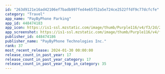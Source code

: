 ```yaml
---
id: "263d9121e16ad42106ef7badb997fed4e65f52a5e724ce2522ffdf9c77dcfcfe"
category: "Travel"
app_name: "PayByPhone Parking"
app_id: 448474183
app_icon: https://is1-ssl.mzstatic.com/image/thumb/Purple116/v4/f3/2d/22/f32d2256-9f76-ec58-4fa2-d85b903478ce/AppIcon-0-0-1x_U007emarketing-0-6-0-85-220.png/1024x1024bb.png
app_screenshot: https://is1-ssl.mzstatic.com/image/thumb/Purple116/v4/ff/21/fb/ff21fb3c-2220-9b39-6082-d06b8a62fecc/94bef069-4837-4903-a75c-b63f0afa27a7_01_-_iOS_-_iPhone_XS_-_USA.jpg/1242x2688bb.png
publisher_id: 448474186
publisher_name: "PayByPhone Technologies Inc."
rank: 37
most_recent_release: 2024-01-30 00:00:00
release_count_in_past_year: 17
release_count_in_past_year_category: 17
release_count_in_past_year_top_in_category: 35
---
```

